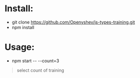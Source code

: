 Install:
=
- git clone https://github.com/Openyshev/js-types-training.git
- npm install

Usage:
=
- npm start -- --count=3
> select count of training